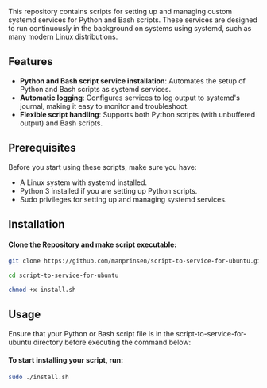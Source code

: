 This repository contains scripts for setting up and managing custom systemd services for Python and Bash scripts. These services are designed to run continuously in the background on systems using systemd, such as many modern Linux distributions.

## Features

- **Python and Bash script service installation**: Automates the setup of Python and Bash scripts as systemd services.
- **Automatic logging**: Configures services to log output to systemd's journal, making it easy to monitor and troubleshoot.
- **Flexible script handling**: Supports both Python scripts (with unbuffered output) and Bash scripts.

## Prerequisites

Before you start using these scripts, make sure you have:
- A Linux system with systemd installed.
- Python 3 installed if you are setting up Python scripts.
- Sudo privileges for setting up and managing systemd services.

## Installation

#### Clone the Repository and make script executable:
   ```bash
   git clone https://github.com/manprinsen/script-to-service-for-ubuntu.git
   ```
   ```bash
   cd script-to-service-for-ubuntu
   ```
   ```bash
   chmod +x install.sh
   ```

## Usage
Ensure that your Python or Bash script file is in the script-to-service-for-ubuntu directory before executing the command below:
#### To start installing your script, run:
   ```bash
   sudo ./install.sh
   ```
